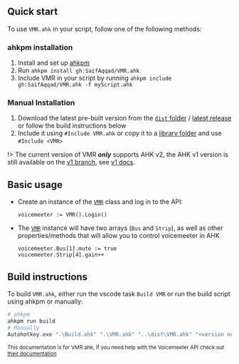 
##  Quick start

To use `VMR.ahk` in your script, follow one of the following methods:

### ahkpm installation

1. Install and set up [ahkpm](https://github.com/joshuacc/ahkpm)
2. Run `ahkpm install gh:SaifAqqad/VMR.ahk`
3. Include VMR in your script by running `ahkpm include gh:SaifAqqad/VMR.ahk -f myScript.ahk`

### Manual Installation

1. Download the latest pre-built version from the [`dist` folder](https://raw.githubusercontent.com/SaifAqqad/VMR.ahk/master/dist/VMR.ahk ':target=_blank') / [latest release](https://github.com/SaifAqqad/VMR.ahk/releases ':target=_blank') or follow the build instructions below
2. Include it using `#Include VMR.ahk` or copy it to a [library folder](https://www.autohotkey.com/docs/v2/Scripts.htm#lib ':target=_blank') and use `#Include <VMR>`

!> The current version of VMR ***only*** supports AHK v2, the AHK v1 version is still available on the [v1 branch](https://github.com/SaifAqqad/VMR.ahk/tree/v1 ':target=_blank'), see [v1 docs](https://vmr-v1.vercel.app/ ':target=_blank').

## Basic usage
- Create an instance of the [`VMR`](./classes/vmr) class and log in to the API:
  ```autohotkey
  voicemeeter := VMR().Login()
  ```
- The [`VMR`](./classes/vmr) instance will have two arrays (`Bus` and `Strip`), as well as other properties/methods that will allow you to control voicemeeter in AHK
  ```autohotkey
  voicemeeter.Bus[1].mute := true
  voicemeeter.Strip[4].gain++
  ```

## Build instructions

To build `VMR.ahk`, either run the vscode task `Build VMR` or run the build script using ahkpm or manually:

```powershell
# ahkpm
ahkpm run build
# Manually
Autohotkey.exe ".\Build.ahk" ".\VMR.ahk" "..\dist\VMR.ahk" "<version number>"
```

<sub>This documentation is for VMR.ahk, If you need help with the Voicemeeter API check out [their documentation](http://download.vb-audio.com/Download_CABLE/VoicemeeterRemoteAPI.pdf ':target=_blank')</sub>
